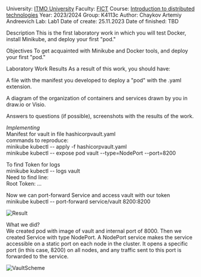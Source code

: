 University: [ITMO University](https://itmo.ru/ru/)
Faculty: [FICT](https://fict.itmo.ru)
Course: [Introduction to distributed technologies](https://github.com/itmo-ict-faculty/introduction-to-distributed-technologies)
Year: 2023/2024
Group: K4113c
Author: Chaykov Artemiy Andreevich
Lab: Lab1
Date of create: 25.11.2023
Date of finished: TBD

Description
This is the first laboratory work in which you will test Docker, install Minikube, and deploy your first "pod."

Objectives
To get acquainted with Minikube and Docker tools, and deploy your first "pod."

Laboratory Work Results
As a result of this work, you should have:

A file with the manifest you developed to deploy a "pod" with the .yaml extension.

A diagram of the organization of containers and services drawn by you in draw.io or Visio.

Answers to questions (if possible), screenshots with the results of the work.

*Implementing*  
Manifest for vault in file hashicorpvault.yaml  
commands to reproduce:  
minikube kubectl -- apply -f hashicorpvault.yaml  
minikube kubectl -- expose pod vault --type=NodePort --port=8200    
  
To find Token for logs  
minikube kubectl -- logs vault  
Need to find line:  
Root Token:  ...  
  
Now we can port-forward Service and access vault with our token  
minikube kubectl -- port-forward service/vault 8200:8200  

![Result](https://github.com/Artemon28/2023_2024-introduction_to_distributed_technologies-K4113c-Chaykov_A_A/tree/main/lab1/vaultsignedin.png)

What we did?  
We created pod with image of vault and internal port of 8000. Then we created Service with type NodePort. A NodePort service makes the service accessible on a static port on each node in the cluster. It opens a specific port (in this case, 8200) on all nodes, and any traffic sent to this port is forwarded to the service.  

![VaultScheme](https://drive.google.com/file/d/1xiMvVqdGT2T16faVMo0vMzQJIadurLtx/view?usp=sharing)